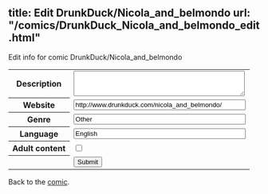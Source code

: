 title: Edit DrunkDuck/Nicola_and_belmondo
url: "/comics/DrunkDuck_Nicola_and_belmondo_edit.html"
---
Edit info for comic DrunkDuck/Nicola_and_belmondo

<form name="comic" action="http://gaepostmail.appspot.com/comic/" method="post">
<table class="comicinfo">
<tr>
<th>Description</th><td><textarea name="description" cols="40" rows="3"></textarea></td>
</tr>
<tr>
<th>Website</th><td><input type="text" name="url" value="http://www.drunkduck.com/nicola_and_belmondo/" size="40"/></td>
</tr>
<tr>
<th>Genre</th><td><input type="text" name="genre" value="Other" size="40"/></td>
</tr>
<tr>
<th>Language</th><td><input type="text" name="language" value="English" size="40"/></td>
</tr>
<tr>
<th>Adult content</th><td><input type="checkbox" name="adult" value="adult" /></td>
</tr>
<tr>
<th></th><td>
<input type="hidden" name="comic" value="DrunkDuck_Nicola_and_belmondo" />
<input type="submit" name="submit" value="Submit" />
</td>
</tr>
</table>
</form>

Back to the [comic](DrunkDuck_Nicola_and_belmondo.html).
